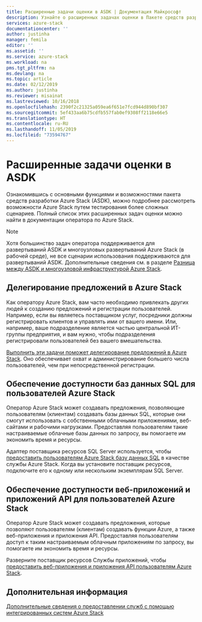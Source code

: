 ```yaml
---
title: Расширенные задачи оценки в ASDK | Документация Майкрософт
description: Узнайте о расширенных задачах оценки в Пакете средств разработки Azure Stack (ASDK).
services: azure-stack
documentationcenter: ''
author: justinha
manager: femila
editor: ''
ms.assetid: ''
ms.service: azure-stack
ms.workload: na
pms.tgt_pltfrm: na
ms.devlang: na
ms.topic: article
ms.date: 02/12/2019
ms.author: justinha
ms.reviewer: misainat
ms.lastreviewed: 10/16/2018
ms.openlocfilehash: 2390f2c21325a059ea6f651e7fcd944d890bf307
ms.sourcegitcommit: 5ef433aa6b75cdfb557fab0ef9308ff2118e66e5
ms.translationtype: HT
ms.contentlocale: ru-RU
ms.lasthandoff: 11/05/2019
ms.locfileid: "73594767"
---
```

# <a name="advanced-asdk-evaluation-tasks"></a>Расширенные задачи оценки в ASDK
Ознакомившись с основными функциями и возможностями пакета средств разработки Azure Stack (ASDK), можно подробнее рассмотреть возможности Azure Stack путем тестирования более сложных сценариев. Полный список этих расширенных задач оценки можно найти в документации оператора по Azure Stack.

> [!NOTE]
> Хотя большинство задач оператора поддерживается для развертываний ASDK и многоузловых развертываний Azure Stack (в рабочей среде), не все сценарии использования поддерживаются для развертываний ASDK. Дополнительные сведения см. в разделе [Разница между ASDK и многоузловой инфраструктурой Azure Stack](asdk-what-is.md#asdk-and-multi-node-azure-stack-hub-differences).

## <a name="delegate-offers-in-azure-stack"></a>Делегирование предложений в Azure Stack
Как оператору Azure Stack, вам часто необходимо привлекать других людей к созданию предложений и регистрации пользователей. Например, если вы являетесь поставщиком услуг, посредники должны регистрировать клиентов и управлять ими от вашего имени. Или, например, ваше подразделение является частью центральной ИТ-группы предприятия, и вам нужно, чтобы подразделения регистрировали пользователей без вашего вмешательства.

[Выполнить эти задачи поможет делегирование предложений в Azure Stack](../operator/azure-stack-delegated-provider.md). Оно обеспечивает охват и администрирование большего числа пользователей, чем при непосредственной регистрации.

## <a name="make-sql-databases-available-to-your-azure-stack-users"></a>Обеспечение доступности баз данных SQL для пользователей Azure Stack
Оператор Azure Stack может создавать предложения, позволяющие пользователям (клиентам) создавать базы данных SQL, которые они смогут использовать с собственными облачными приложениями, веб-сайтами и рабочими нагрузками. Предоставляя пользователям такие настраиваемые облачные базы данных по запросу, вы помогаете им экономить время и ресурсы.

Адаптер поставщика ресурсов SQL Server используется, чтобы [предоставить пользователям Azure Stack базу данных SQL](../operator/azure-stack-tutorial-sql-server.md) в качестве службы Azure Stack. Когда вы установите поставщик ресурсов, подключите его к одному или нескольким экземплярам SQL Server.

## <a name="make-web-and-api-apps-available-to-your-azure-stack-users"></a>Обеспечение доступности веб-приложений и приложений API для пользователей Azure Stack
Оператор Azure Stack может создавать предложения, которые позволяют пользователям (клиентам) создавать функции Azure, а также веб-приложения и приложения API. Предоставляя пользователям доступ к таким настраиваемым облачным приложениям по запросу, вы помогаете им экономить время и ресурсы.

Разверните поставщик ресурсов Службы приложений, чтобы [предоставить веб-приложения и приложения API пользователям Azure Stack](../operator/azure-stack-tutorial-app-service.md).

## <a name="next-steps"></a>Дополнительная информация

[Дополнительные сведения о предоставлении служб с помощью интегрированных систем Azure Stack](../operator/service-plan-offer-subscription-overview.md)
